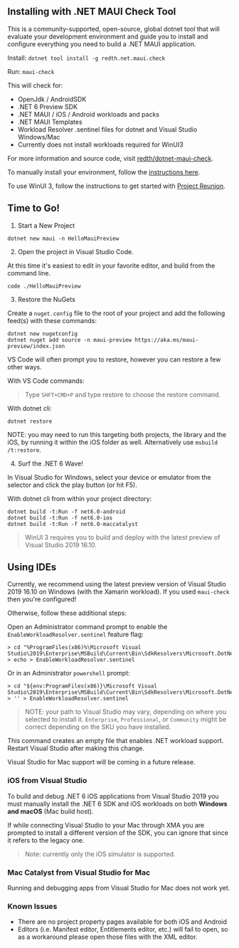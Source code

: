 ## Installing with .NET MAUI Check Tool

This is a community-supported, open-source, global dotnet tool that will evaluate your development environment and guide you to install and configure everything you need to build a .NET MAUI application.

Install: `dotnet tool install -g redth.net.maui.check`

Run: `maui-check`

This will check for:
 - OpenJdk / AndroidSDK
 - .NET 6 Preview SDK
 - .NET MAUI / iOS / Android workloads and packs
 - .NET MAUI Templates
 - Workload Resolver .sentinel files for dotnet and Visual Studio Windows/Mac
 - Currently does not install workloads required for WinUI3

For more information and source code, visit [redth/dotnet-maui-check](https://github.com/redth/dotnet-maui-check).

To manually install your environment, follow the [instructions here](https://github.com/dotnet/net6-mobile-samples/tree/develop#installing-with-official-preview-installers). 

To use WinUI 3, follow the instructions to get started with [Project Reunion](https://docs.microsoft.com/en-us/windows/apps/project-reunion/get-started-with-project-reunion#set-up-your-development-environment).

## Time to Go!

1. Start a New Project

```
dotnet new maui -n HelloMauiPreview
```

2. Open the project in Visual Studio Code.

At this time it's easiest to edit in your favorite editor, and build from the command line.

```
code ./HelloMauiPreview
```

3. Restore the NuGets 

Create a `nuget.config` file to the root of your project and add the following feed(s) with these commands:

```
dotnet new nugetconfig
dotnet nuget add source -n maui-preview https://aka.ms/maui-preview/index.json
```

VS Code will often prompt you to restore, however you can restore a few other ways.

With VS Code commands:

> Type `SHFT+CMD+P` and type restore to choose the restore command.

With dotnet cli:

```
dotnet restore
```

NOTE: you may need to run this targeting both projects, the library and the iOS, by running it within the iOS folder as well. Alternatively use `msbuild /t:restore`. 

4. Surf the .NET 6 Wave!

In Visual Studio for Windows, select your device or emulator from the selector and click the play button (or hit F5).

With dotnet cli from within your project directory:

```
dotnet build -t:Run -f net6.0-android
dotnet build -t:Run -f net6.0-ios
dotnet build -t:Run -f net6.0-maccatalyst
```

> WinUI 3 requires you to build and deploy with the latest preview of Visual Studio 2019 16.10.

## Using IDEs

Currently, we recommend using the latest preview version of Visual Studio 2019 16.10 on Windows (with the
Xamarin workload). If you used `maui-check` then you're configured! 

Otherwise, follow these additional steps:

Open an Administrator command prompt to enable the
`EnableWorkloadResolver.sentinel` feature flag:

    > cd "%ProgramFiles(x86)%\Microsoft Visual Studio\2019\Enterprise\MSBuild\Current\Bin\SdkResolvers\Microsoft.DotNet.MSBuildSdkResolver"
    > echo > EnableWorkloadResolver.sentinel

Or in an Administrator `powershell` prompt:

    > cd "${env:ProgramFiles(x86)}\Microsoft Visual Studio\2019\Enterprise\MSBuild\Current\Bin\SdkResolvers\Microsoft.DotNet.MSBuildSdkResolver"
    > '' > EnableWorkloadResolver.sentinel

> NOTE: your path to Visual Studio may vary, depending on where you
> selected to install it. `Enterprise`, `Professional`, or `Community`
> might be correct depending on the SKU you have installed.

This command creates an empty file that enables .NET workload support.
Restart Visual Studio after making this change.

Visual Studio for Mac support will be coming in a future release.

### iOS from Visual Studio

To build and debug .NET 6 iOS applications from Visual Studio 2019 you
must manually install the .NET 6 SDK and iOS workloads on both
**Windows and macOS** (Mac build host).

If while connecting Visual Studio to your Mac through XMA you are
prompted to install a different version of the SDK, you can ignore
that since it refers to the legacy one.

> Note: currently only the iOS simulator is supported.

### Mac Catalyst from Visual Studio for Mac

Running and debugging apps from Visual Studio for Mac does not work yet.

### Known Issues

* There are no project property pages available for both iOS and
  Android
* Editors (i.e. Manifest editor, Entitlements editor, etc.) will fail
  to open, so as a workaround please open those files with the XML
  editor.